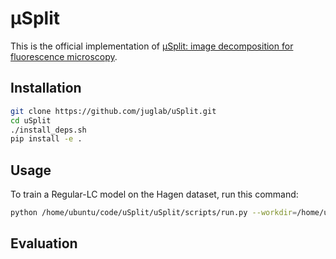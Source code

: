 # μSplit
<!-- ["Swin Transformer: Hierarchical Vision Transformer using Shifted Windows"](https://arxiv.org/pdf/2103.14030.pdf) -->
This is the official implementation of [μSplit: image decomposition for fluorescence microscopy](https://arxiv.org/abs/2106.01883).

## Installation
```bash
git clone https://github.com/juglab/uSplit.git
cd uSplit
./install_deps.sh
pip install -e .
```

## Usage
To train a Regular-LC model on the Hagen dataset, run this command:
```bash
python /home/ubuntu/code/uSplit/uSplit/scripts/run.py --workdir=/home/ubuntu/training/uSplit/ -mode=train --datadir=/home/ubuntu/data/ventura_gigascience/ --config=/home/ubuntu/code/uSplit/uSplit/configs/lc_hagen_config.py
```

## Evaluation
```bash
```